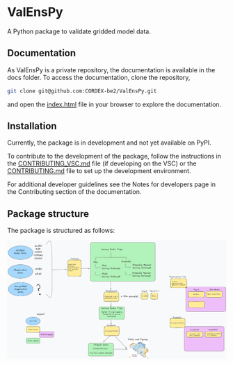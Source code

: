 # ValEnsPy
A Python package to validate gridded model data.

## Documentation
As ValEnsPy is a private repository, the documentation is available in the docs folder. 
To access the documentation, clone the repository,
```bash
git clone git@github.com:CORDEX-be2/ValEnsPy.git
```
and open the [index.html](docs/_build/index.html) file in your browser to explore the documentation.

## Installation

Currently, the package is in development and not yet available on PyPI.

To contribute to the development of the package, follow the instructions in the [CONTRIBUTING_VSC.md](docs/CONTRIBUTING_VSC.md) file (if developing on the VSC) or the [CONTRIBUTING.md](CONTRIBUTING.md) file to set up the development environment.

For additional developer guidelines see the Notes for developers page in the Contributing section of the documentation.

## Package structure

The package is structured as follows:

![Package structure](docs/package_structure.png)

